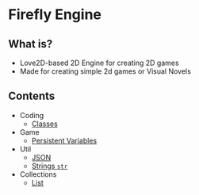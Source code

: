 # Firefly Engine

## What is?
* Love2D-based 2D Engine for creating 2D games
* Made for creating simple 2d games or Visual Novels

## Contents
* Coding
	* [Classes](doc/class.md)
* Game
	* [Persistent Variables](doc/Variables.md)
* Util
	* [JSON](doc/json.md)
	* [Strings `str`](doc/str.md)
* Collections
	* [List](doc/List.md)